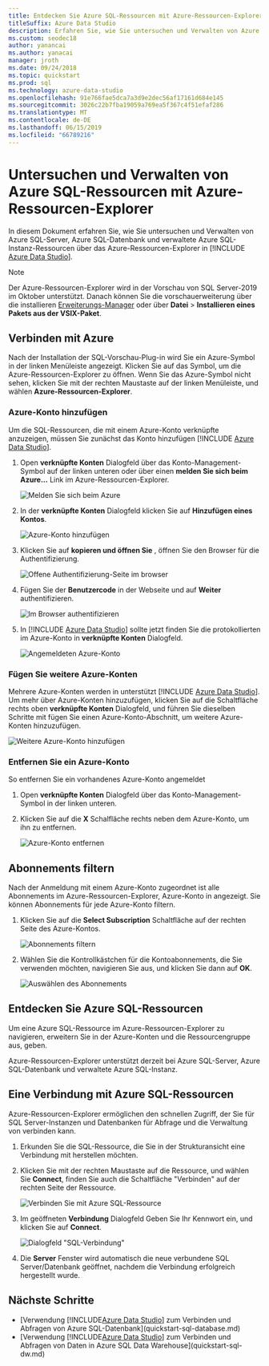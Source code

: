 ```yaml
---
title: Entdecken Sie Azure SQL-Ressourcen mit Azure-Ressourcen-Explorer
titleSuffix: Azure Data Studio
description: Erfahren Sie, wie Sie untersuchen und Verwalten von Azure SQL-Server, Azure SQL-Datenbank und Azure verwaltete SQL-Instanz über Azure-Ressourcen-Explorer.
ms.custom: seodec18
author: yanancai
ms.author: yanacai
manager: jroth
ms.date: 09/24/2018
ms.topic: quickstart
ms.prod: sql
ms.technology: azure-data-studio
ms.openlocfilehash: 91e766fae5dca7a3d9e2dec56af17161d684e145
ms.sourcegitcommit: 3026c22b7fba19059a769ea5f367c4f51efaf286
ms.translationtype: MT
ms.contentlocale: de-DE
ms.lasthandoff: 06/15/2019
ms.locfileid: "66789216"
---
```

# <a name="explore-and-manage-azure-sql-resources-with-azure-resource-explorer"></a>Untersuchen und Verwalten von Azure SQL-Ressourcen mit Azure-Ressourcen-Explorer

In diesem Dokument erfahren Sie, wie Sie untersuchen und Verwalten von Azure SQL-Server, Azure SQL-Datenbank und verwaltete Azure SQL-Instanz-Ressourcen über das Azure-Ressourcen-Explorer in [!INCLUDE [Azure Data Studio](../includes/name-sos-short.md)].

>[!NOTE]
>Der Azure-Ressourcen-Explorer wird in der Vorschau von SQL Server-2019 im Oktober unterstützt. Danach können Sie die vorschauerweiterung über die installieren [Erweiterungs-Manager](extensions.md) oder über **Datei** > **Installieren eines Pakets aus der VSIX-Paket**.


## <a name="connect-to-azure"></a>Verbinden mit Azure

Nach der Installation der SQL-Vorschau-Plug-in wird Sie ein Azure-Symbol in der linken Menüleiste angezeigt. Klicken Sie auf das Symbol, um die Azure-Ressourcen-Explorer zu öffnen. Wenn Sie das Azure-Symbol nicht sehen, klicken Sie mit der rechten Maustaste auf der linken Menüleiste, und wählen **Azure-Ressourcen-Explorer**.

### <a name="add-an-azure-account"></a>Azure-Konto hinzufügen

Um die SQL-Ressourcen, die mit einem Azure-Konto verknüpfte anzuzeigen, müssen Sie zunächst das Konto hinzufügen [!INCLUDE [Azure Data Studio](../includes/name-sos-short.md)].

1. Open **verknüpfte Konten** Dialogfeld über das Konto-Management-Symbol auf der linken unteren oder über einen **melden Sie sich beim Azure...**  Link im Azure-Ressourcen-Explorer.

    ![Melden Sie sich beim Azure](media/azure-resource-explorer/sign-in-to-azure.png)

2. In der **verknüpfte Konten** Dialogfeld klicken Sie auf **Hinzufügen eines Kontos**.

    ![Azure-Konto hinzufügen](media/azure-resource-explorer/add-an-azure-account.png)

3. Klicken Sie auf **kopieren und öffnen Sie** , öffnen Sie den Browser für die Authentifizierung.

    ![Offene Authentifizierung-Seite im browser](media/azure-resource-explorer/open-authentication-in-browser.png)

4. Fügen Sie der **Benutzercode** in der Webseite und auf **Weiter** authentifizieren.

    ![Im Browser authentifizieren](media/azure-resource-explorer/authenticate-in-browser.png)

5. In [!INCLUDE [Azure Data Studio](../includes/name-sos-short.md)] sollte jetzt finden Sie die protokollierten im Azure-Konto in **verknüpfte Konten** Dialogfeld.

    ![Angemeldeten Azure-Konto](media/azure-resource-explorer/signed-in-azure-account.png)

### <a name="add-more-azure-accounts"></a>Fügen Sie weitere Azure-Konten

Mehrere Azure-Konten werden in unterstützt [!INCLUDE [Azure Data Studio](../includes/name-sos-short.md)]. Um mehr über Azure-Konten hinzuzufügen, klicken Sie auf die Schaltfläche rechts oben **verknüpfte Konten** Dialogfeld, und führen Sie dieselben Schritte mit fügen Sie einen Azure-Konto-Abschnitt, um weitere Azure-Konten hinzuzufügen.

![Weitere Azure-Konto hinzufügen](media/azure-resource-explorer/add-more-azure-account.png)

### <a name="remove-an-azure-account"></a>Entfernen Sie ein Azure-Konto

So entfernen Sie ein vorhandenes Azure-Konto angemeldet

1. Open **verknüpfte Konten** Dialogfeld über das Konto-Management-Symbol in der linken unteren.
2. Klicken Sie auf die **X** Schalfläche rechts neben dem Azure-Konto, um ihn zu entfernen.

    ![Azure-Konto entfernen](media/azure-resource-explorer/remove-azure-account.png)

## <a name="filter-subscription"></a>Abonnements filtern

Nach der Anmeldung mit einem Azure-Konto zugeordnet ist alle Abonnements im Azure-Ressourcen-Explorer, Azure-Konto in angezeigt. Sie können Abonnements für jede Azure-Konto filtern.

1. Klicken Sie auf die **Select Subscription** Schaltfläche auf der rechten Seite des Azure-Kontos.

   ![Abonnements filtern](media/azure-resource-explorer/filter-subscription.png)

2. Wählen Sie die Kontrollkästchen für die Kontoabonnements, die Sie verwenden möchten, navigieren Sie aus, und klicken Sie dann auf **OK**.

   ![Auswählen des Abonnements](media/azure-resource-explorer/select-subscription.png)

## <a name="explore-azure-sql-resources"></a>Entdecken Sie Azure SQL-Ressourcen

Um eine Azure SQL-Ressource im Azure-Ressourcen-Explorer zu navigieren, erweitern Sie in der Azure-Konten und die Ressourcengruppe aus, geben.

Azure-Ressourcen-Explorer unterstützt derzeit bei Azure SQL-Server, Azure SQL-Datenbank und verwaltete Azure SQL-Instanz.

## <a name="connect-to-azure-sql-resources"></a>Eine Verbindung mit Azure SQL-Ressourcen

Azure-Ressourcen-Explorer ermöglichen den schnellen Zugriff, der Sie für SQL Server-Instanzen und Datenbanken für Abfrage und die Verwaltung von verbinden kann. 

1. Erkunden Sie die SQL-Ressource, die Sie in der Strukturansicht eine Verbindung mit herstellen möchten.
2. Klicken Sie mit der rechten Maustaste auf die Ressource, und wählen Sie **Connect**, finden Sie auch die Schaltfläche "Verbinden" auf der rechten Seite der Ressource.

   ![Verbinden Sie mit Azure SQL-Ressource](media/azure-resource-explorer/connect-to-azure-sql-resource.png)

3. Im geöffneten **Verbindung** Dialogfeld Geben Sie Ihr Kennwort ein, und klicken Sie auf **Connect**.

   ![Dialogfeld "SQL-Verbindung"](media/azure-resource-explorer/sql-connection-dialog.png)
4. Die **Server** Fenster wird automatisch die neue verbundene SQL Server/Datenbank geöffnet, nachdem die Verbindung erfolgreich hergestellt wurde.

## <a name="next-steps"></a>Nächste Schritte

- [Verwendung [!INCLUDE[Azure Data Studio](../includes/name-sos-short.md)] zum Verbinden und Abfragen von Azure SQL-Datenbank](quickstart-sql-database.md)
- [Verwendung [!INCLUDE[Azure Data Studio](../includes/name-sos-short.md)] zum Verbinden und Abfragen von Daten in Azure SQL Data Warehouse](quickstart-sql-dw.md)